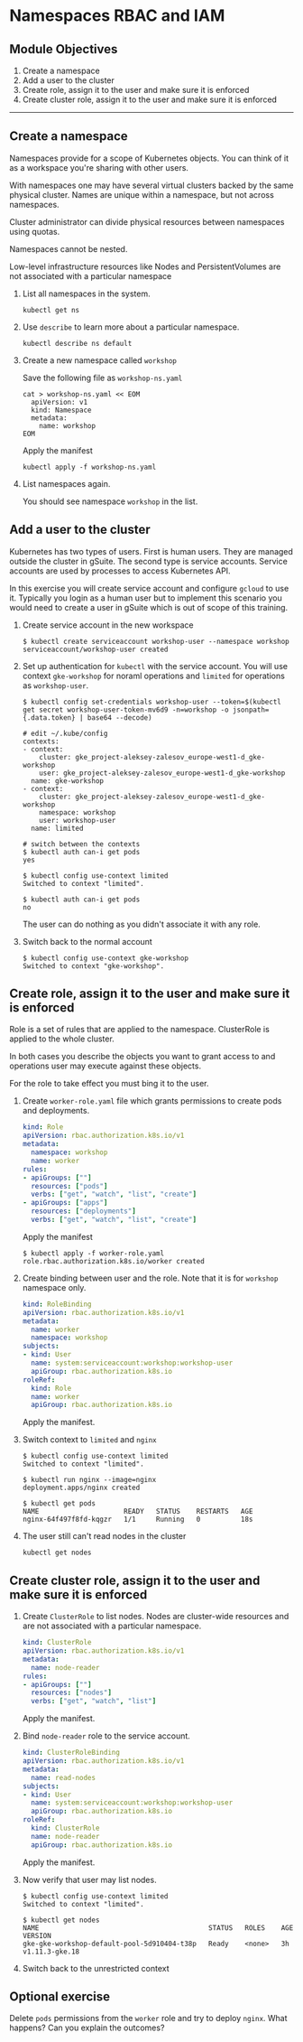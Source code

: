 # Namespaces RBAC and IAM

## Module Objectives

1. Create a namespace
1. Add a user to the cluster
1. Create role, assign it to the user and make sure it is enforced
1. Create cluster role, assign it to the user and make sure it is enforced

---

## Create a namespace

Namespaces provide for a scope of Kubernetes objects. You can think of it as a workspace you're sharing with other users.

With namespaces one may have several virtual clusters backed by the same physical cluster. Names are unique within a namespace, but not across namespaces.

Cluster administrator can divide physical resources between namespaces using quotas.

Namespaces cannot be nested.

Low-level infrastructure resources like Nodes and PersistentVolumes are not associated with a particular namespace

1. List all namespaces in the system.

    ```shell
    kubectl get ns
    ```

1. Use `describe` to learn more about a particular namespace.

    ```shell
    kubectl describe ns default
    ```

1. Create a new namespace called `workshop`

    Save the following file as `workshop-ns.yaml`

    ```shell
    cat > workshop-ns.yaml << EOM
      apiVersion: v1
      kind: Namespace
      metadata:
        name: workshop
    EOM
    ```

    Apply the manifest

    ```shell
    kubectl apply -f workshop-ns.yaml
    ```

1. List namespaces again.

    You should see namespace `workshop` in the list.

## Add a user to the cluster

Kubernetes has two types of users. First is human users. They are managed outside the cluster in gSuite. The second type is service accounts. Service accounts are used by processes to access Kubernetes API.

In this exercise you will create service account and configure `gcloud` to use it. Typically you login as a human user but to implement this scenario you would need to create a user in gSuite which is out of scope of this training.

1. Create service account in the new workspace

    ```shell
    $ kubectl create serviceaccount workshop-user --namespace workshop
    serviceaccount/workshop-user created
    ```

1. Set up authentication for `kubectl` with the service account. You will use context `gke-workshop` for noraml operations and `limited` for operations as `workshop-user`.

    ```shell
    $ kubectl config set-credentials workshop-user --token=$(kubectl get secret workshop-user-token-mv6d9 -n=workshop -o jsonpath={.data.token} | base64 --decode)

    # edit ~/.kube/config
    contexts:
    - context:
        cluster: gke_project-aleksey-zalesov_europe-west1-d_gke-workshop
        user: gke_project-aleksey-zalesov_europe-west1-d_gke-workshop
      name: gke-workshop
    - context:
        cluster: gke_project-aleksey-zalesov_europe-west1-d_gke-workshop
        namespace: workshop
        user: workshop-user
      name: limited

    # switch between the contexts
    $ kubectl auth can-i get pods
    yes

    $ kubectl config use-context limited
    Switched to context "limited".

    $ kubectl auth can-i get pods
    no
    ```

    The user can do nothing as you didn't associate it with any role.

1. Switch back to the normal account

    ```shell
    $ kubectl config use-context gke-workshop
    Switched to context "gke-workshop".
    ```

## Create role, assign it to the user and make sure it is enforced

Role is a set of rules that are applied to the namespace. ClusterRole is applied to the whole cluster.

In both cases you describe the objects you want to grant access to and operations user may execute against these objects.

For the role to take effect you must bing it to the user.

1. Create `worker-role.yaml` file which grants permissions to create pods and deployments.

    ```yaml
    kind: Role
    apiVersion: rbac.authorization.k8s.io/v1
    metadata:
      namespace: workshop
      name: worker
    rules:
    - apiGroups: [""]
      resources: ["pods"]
      verbs: ["get", "watch", "list", "create"]
    - apiGroups: ["apps"]
      resources: ["deployments"]
      verbs: ["get", "watch", "list", "create"]
    ```

    Apply the manifest

    ```shell
    $ kubectl apply -f worker-role.yaml
    role.rbac.authorization.k8s.io/worker created
    ```

1. Create binding between user and the role. Note that it is for `workshop` namespace only.

    ```yaml
    kind: RoleBinding
    apiVersion: rbac.authorization.k8s.io/v1
    metadata:
      name: worker
      namespace: workshop
    subjects:
    - kind: User
      name: system:serviceaccount:workshop:workshop-user
      apiGroup: rbac.authorization.k8s.io
    roleRef:
      kind: Role
      name: worker
      apiGroup: rbac.authorization.k8s.io
    ```

    Apply the manifest.

1. Switch context to `limited` and `nginx`

    ```shell
    $ kubectl config use-context limited
    Switched to context "limited".

    $ kubectl run nginx --image=nginx
    deployment.apps/nginx created

    $ kubectl get pods
    NAME                     READY   STATUS    RESTARTS   AGE
    nginx-64f497f8fd-kqgzr   1/1     Running   0          18s
    ```

1. The user still can't read nodes in the cluster

    ```shell
    kubectl get nodes
    ```

## Create cluster role, assign it to the user and make sure it is enforced

1. Create `ClusterRole` to list nodes. Nodes are cluster-wide resources and are not associated with a particular namespace.

    ```yaml
    kind: ClusterRole
    apiVersion: rbac.authorization.k8s.io/v1
    metadata:
      name: node-reader
    rules:
    - apiGroups: [""]
      resources: ["nodes"]
      verbs: ["get", "watch", "list"]
    ```

    Apply the manifest.

1. Bind `node-reader` role to the service account.

    ```yaml
    kind: ClusterRoleBinding
    apiVersion: rbac.authorization.k8s.io/v1
    metadata:
      name: read-nodes
    subjects:
    - kind: User
      name: system:serviceaccount:workshop:workshop-user
      apiGroup: rbac.authorization.k8s.io
    roleRef:
      kind: ClusterRole
      name: node-reader
      apiGroup: rbac.authorization.k8s.io
    ```

    Apply the manifest.

1. Now verify that user may list nodes.

    ```shell
    $ kubectl config use-context limited
    Switched to context "limited".

    $ kubectl get nodes
    NAME                                          STATUS   ROLES    AGE   VERSION
    gke-gke-workshop-default-pool-5d910404-t38p   Ready    <none>   3h    v1.11.3-gke.18
    ```

1. Switch back to the unrestricted context

## Optional exercise

Delete `pods` permissions from the `worker` role and try to deploy `nginx`. What happens? Can you explain the outcomes?
